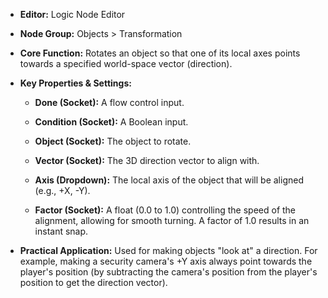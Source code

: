 - **Editor:** Logic Node Editor
    
- **Node Group:** Objects > Transformation
    
- **Core Function:** Rotates an object so that one of its local axes points towards a specified world-space vector (direction).
    
- **Key Properties & Settings:**
    
    - **Done (Socket):** A flow control input.
        
    - **Condition (Socket):** A Boolean input.
        
    - **Object (Socket):** The object to rotate.
        
    - **Vector (Socket):** The 3D direction vector to align with.
        
    - **Axis (Dropdown):** The local axis of the object that will be aligned (e.g., +X, -Y).
        
    - **Factor (Socket):** A float (0.0 to 1.0) controlling the speed of the alignment, allowing for smooth turning. A factor of 1.0 results in an instant snap.
        
- **Practical Application:** Used for making objects "look at" a direction. For example, making a security camera's +Y axis always point towards the player's position (by subtracting the camera's position from the player's position to get the direction vector).